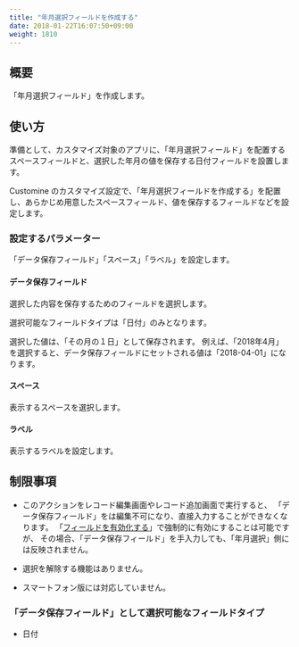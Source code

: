 ```yaml
---
title: "年月選択フィールドを作成する"
date: 2018-01-22T16:07:50+09:00
weight: 1810
---
```


## 概要

「年月選択フィールド」を作成します。

## 使い方

準備として、カスタマイズ対象のアプリに、「年月選択フィールド」を配置するスペースフィールドと、選択した年月の値を保存する日付フィールドを設置します。

Customine のカスタマイズ設定で、「年月選択フィールドを作成する」を配置し、あらかじめ用意したスペースフィールド、値を保存するフィールドなどを設定します。

### 設定するパラメーター

「データ保存フィールド」「スペース」「ラベル」を設定します。

#### データ保存フィールド

選択した内容を保存するためのフィールドを選択します。

選択可能なフィールドタイプは「日付」のみとなります。

選択した値は、「その月の１日」として保存されます。
例えば、「2018年4月」を選択すると、データ保存フィールドにセットされる値は「2018-04-01」になります。

#### スペース

表示するスペースを選択します。

#### ラベル

表示するラベルを設定します。

## 制限事項

- このアクションをレコード編集画面やレコード追加画面で実行すると、
    「データ保存フィールド」をは編集不可になり、直接入力することができなくなります。
    「[フィールドを有効化する](../../field/enable_field/)」で強制的に有効にすることは可能ですが、
    その場合、「データ保存フィールド」を手入力しても、「年月選択」側には反映されません。

- 選択を解除する機能はありません。

- スマートフォン版には対応していません。

### 「データ保存フィールド」として選択可能なフィールドタイプ

- 日付
